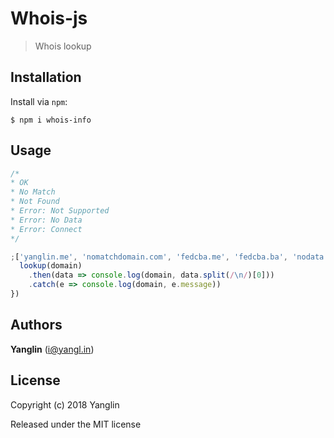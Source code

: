 # Whois-js
> Whois lookup

## Installation

Install via `npm`:

```
$ npm i whois-info
```

## Usage

``` js
/*
* OK
* No Match
* Not Found
* Error: Not Supported
* Error: No Data
* Error: Connect
*/

;['yanglin.me', 'nomatchdomain.com', 'fedcba.me', 'fedcba.ba', 'nodata.es', 'fedcba.ke'].forEach(domain => {
  lookup(domain)
    .then(data => console.log(domain, data.split(/\n/)[0]))
    .catch(e => console.log(domain, e.message))
})
```

## Authors

**Yanglin** ([i@yangl.in](mailto:mail@yanglin.me))


## License

Copyright (c) 2018 Yanglin

Released under the MIT license
